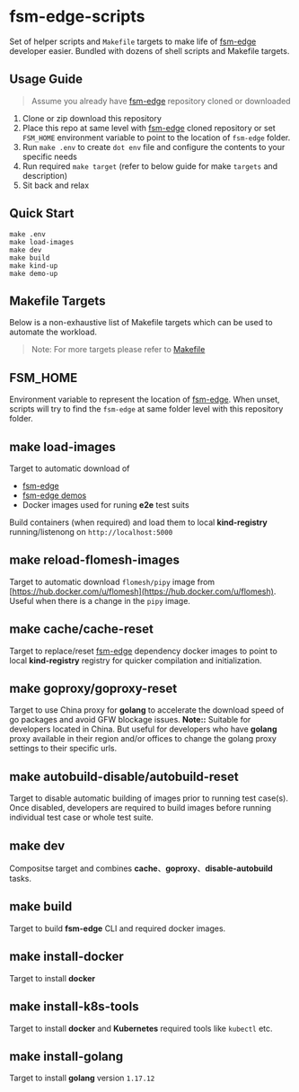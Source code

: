 # fsm-edge-scripts

Set of helper scripts and `Makefile` targets to make life of [fsm-edge](https://github.com/flomesh-io/fsm-edge) developer easier. Bundled with dozens of shell scripts and Makefile targets.

## Usage Guide

> Assume you already have [fsm-edge](https://github.com/flomesh-io/fsm-edge) repository cloned or downloaded

1. Clone or zip download this repository
2. Place this repo at same level with [fsm-edge](https://github.com/flomesh-io/fsm-edge) cloned repository or set `FSM_HOME` environment variable to point to the location of `fsm-edge` folder.
3. Run `make .env` to create `dot env` file and configure the contents to your specific needs
4. Run required `make target` (refer to below guide for make `targets` and description)
5. Sit back and relax 

## Quick Start

```
make .env
make load-images
make dev
make build
make kind-up
make demo-up
```

## Makefile Targets

Below is a non-exhaustive list of Makefile targets which can be used to automate the workload. 

> Note: For more targets please refer to [Makefile](Makefile)

## FSM_HOME

Environment variable to represent the location of [fsm-edge](https://github.com/flomesh-io/fsm-edge). When unset, scripts will try to find the `fsm-edge` at same folder level with this repository folder.

## make load-images

Target to automatic download of
* [fsm-edge](https://github.com/flomesh-io/fsm-edge)
* [fsm-edge demos](https://github.com/flomesh-io/fsm-edge-demo)
* Docker images used for runing **e2e** test suits

Build containers (when required) and load them to local **kind-registry** running/listenong on `http://localhost:5000`

## make reload-flomesh-images

Target to automatic download `flomesh/pipy` image from [https://hub.docker.com/u/flomesh](https://hub.docker.com/u/flomesh). Useful when there is a change in the `pipy` image.

## make cache/cache-reset

Target to replace/reset [fsm-edge](https://github.com/flomesh-io/fsm-edge)  dependency docker images to point to local **kind-registry** registry for quicker compilation and initialization.

## make goproxy/goproxy-reset

Target to use China proxy for **golang** to accelerate the download speed of go packages and avoid GFW blockage issues.
**Note::** Suitable for developers located in China. But useful for developers who have **golang** proxy available in their region and/or offices to change the golang proxy settings to their specific urls.

## make autobuild-disable/autobuild-reset

Target to disable automatic building of images prior to running test case(s). Once disabled, developers are required to build images before running individual test case or whole test suite.

## make dev

Compositse target and combines **cache**、**goproxy**、**disable-autobuild** tasks.

## make build

Target to build **fsm-edge** CLI and required docker images.

## make install-docker

Target to install **docker** 

## make install-k8s-tools

Target to install **docker** and **Kubernetes** required tools like `kubectl` etc.

## make install-golang

Target to install **golang** version `1.17.12`